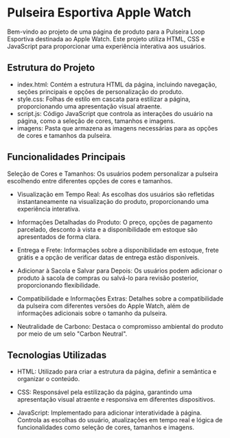 
# Pulseira Esportiva Apple Watch
Bem-vindo ao projeto de uma página de produto para a Pulseira Loop Esportiva destinada ao Apple Watch. Este projeto utiliza HTML, CSS e JavaScript para proporcionar uma experiência interativa aos usuários.

## Estrutura do Projeto

- index.html: Contém a estrutura HTML da página, incluindo navegação, seções principais e opções de personalização do produto.
- style.css: Folhas de estilo em cascata para estilizar a página, proporcionando uma apresentação visual atraente.
- script.js: Código JavaScript que controla as interações do usuário na página, como a seleção de cores, tamanhos e imagens.
- imagens: Pasta que armazena as imagens necessárias para as opções de cores e tamanhos da pulseira.

## Funcionalidades Principais
  Seleção de Cores e Tamanhos: Os usuários podem personalizar a pulseira escolhendo entre diferentes opções de cores e tamanhos.

- Visualização em Tempo Real: As escolhas dos usuários são refletidas instantaneamente na visualização do produto, proporcionando uma experiência interativa.
  
- Informações Detalhadas do Produto: O preço, opções de pagamento parcelado, desconto à vista e a disponibilidade em estoque são apresentados de forma clara.
  
- Entrega e Frete: Informações sobre a disponibilidade em estoque, frete grátis e a opção de verificar datas de entrega estão disponíveis.
  
- Adicionar à Sacola e Salvar para Depois: Os usuários podem adicionar o produto à sacola de compras ou salvá-lo para revisão posterior, proporcionando flexibilidade.
  
- Compatibilidade e Informações Extras: Detalhes sobre a compatibilidade da pulseira com diferentes versões do Apple Watch, além de informações adicionais sobre o tamanho da pulseira.
  
- Neutralidade de Carbono: Destaca o compromisso ambiental do produto por meio de um selo "Carbon Neutral".

## Tecnologias Utilizadas
- HTML: Utilizado para criar a estrutura da página, definir a semântica e organizar o conteúdo.
  
- CSS: Responsável pela estilização da página, garantindo uma apresentação visual atraente e responsiva em diferentes dispositivos.
  
- JavaScript: Implementado para adicionar interatividade à página. Controla as escolhas do usuário, atualizações em tempo real e lógica de funcionalidades como seleção de cores, tamanhos e imagens.
